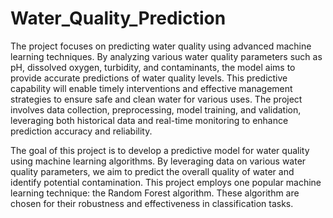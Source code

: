 # Water_Quality_Prediction

The project focuses on predicting water quality using advanced machine learning techniques. By analyzing various water quality parameters such as pH, dissolved oxygen, turbidity, and contaminants, the model aims to provide accurate predictions of water quality levels. This predictive capability will enable timely interventions and effective management strategies to ensure safe and clean water for various uses. The project involves data collection, preprocessing, model training, and validation, leveraging both historical data and real-time monitoring to enhance prediction accuracy and reliability.

The goal of this project is to develop a predictive model for water quality using machine learning algorithms. By leveraging data on various water quality parameters, we aim to predict the overall quality of water and identify potential contamination. This project employs one popular machine learning technique: the Random Forest algorithm. These algorithm are chosen for their robustness and effectiveness in classification tasks.
